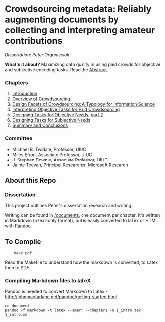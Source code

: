 # Crowdsourcing metadata: Reliably augmenting documents by collecting and interpreting amateur contributions

_Dissertation: Peter Organisciak_

**What's it about?**
Maximizing data quality in using paid crowds for objective and subjective encoding tasks. Read the [Abstract](document/0_abstract.md).

### Chapters

1. [Introduction](document/1_intro.md)
2. [Overview of Crowdsourcing](document/2_crowdsourcing.md)
3. [Design Facets of Crowdsourcing: A Typology for Information Science](document/3_typology.md)
4. [Interpreting Objective Tasks for Paid Crowdsourcing](document/4_posterior_objective.md)
5. [Designing Tasks for Objective Needs](document/5_design_objective.md), [part 2](document/5_5_ams-study.md)
6. [Designing Tasks for Subjective Needs](document/6_subjective.md)
7. [Summary and Conclusions](document/7_conclusions.md)

### Committee

- Michael B. Twidale, Professor, UIUC
- Miles Efron, Associate Professor, UIUC
- J. Stephen Downie, Associate Professor, UIUC
- Jaime Teevan, Principal Researcher, Microsoft Research


## About this Repo

### Dissertation

This project outlines Peter's dissertation research and writing.

Writing can be found in [/documents](documents/), one document per chapter. It's written in Markdown (a text-only format), but is easily converted to laTex or HTML with [Pandoc](http://johnmacfarlane.net/pandoc/getting-started.html).


## To Compile

```
	make pdf
```

Read the Makefile to understand how the markdown is converted, to Latex then to PDF.

### Compiling Markdown files to laTeX

Pandoc is needed to convert Markdown to Latex
-http://johnmacfarlane.net/pandoc/getting-started.html

```
cd document
pandoc -f markdown -t latex --smart --chapters -o 1_intro.tex 1_intro.md
